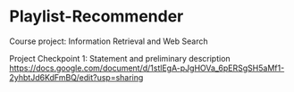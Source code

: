 # Playlist-Recommender
Course project: Information Retrieval and Web Search

Project Checkpoint 1: Statement and preliminary description
https://docs.google.com/document/d/1stlEgA-pJgHOVa_6pERSgSH5aMf1-2yhbtJd6KdFmBQ/edit?usp=sharing

